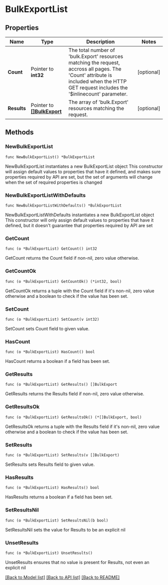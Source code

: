 # BulkExportList

## Properties

Name | Type | Description | Notes
------------ | ------------- | ------------- | -------------
**Count** | Pointer to **int32** | The total number of &#39;bulk.Export&#39; resources matching the request, accross all pages. The &#39;Count&#39; attribute is included when the HTTP GET request includes the &#39;$inlinecount&#39; parameter. | [optional] 
**Results** | Pointer to [**[]BulkExport**](BulkExport.md) | The array of &#39;bulk.Export&#39; resources matching the request. | [optional] 

## Methods

### NewBulkExportList

`func NewBulkExportList() *BulkExportList`

NewBulkExportList instantiates a new BulkExportList object
This constructor will assign default values to properties that have it defined,
and makes sure properties required by API are set, but the set of arguments
will change when the set of required properties is changed

### NewBulkExportListWithDefaults

`func NewBulkExportListWithDefaults() *BulkExportList`

NewBulkExportListWithDefaults instantiates a new BulkExportList object
This constructor will only assign default values to properties that have it defined,
but it doesn't guarantee that properties required by API are set

### GetCount

`func (o *BulkExportList) GetCount() int32`

GetCount returns the Count field if non-nil, zero value otherwise.

### GetCountOk

`func (o *BulkExportList) GetCountOk() (*int32, bool)`

GetCountOk returns a tuple with the Count field if it's non-nil, zero value otherwise
and a boolean to check if the value has been set.

### SetCount

`func (o *BulkExportList) SetCount(v int32)`

SetCount sets Count field to given value.

### HasCount

`func (o *BulkExportList) HasCount() bool`

HasCount returns a boolean if a field has been set.

### GetResults

`func (o *BulkExportList) GetResults() []BulkExport`

GetResults returns the Results field if non-nil, zero value otherwise.

### GetResultsOk

`func (o *BulkExportList) GetResultsOk() (*[]BulkExport, bool)`

GetResultsOk returns a tuple with the Results field if it's non-nil, zero value otherwise
and a boolean to check if the value has been set.

### SetResults

`func (o *BulkExportList) SetResults(v []BulkExport)`

SetResults sets Results field to given value.

### HasResults

`func (o *BulkExportList) HasResults() bool`

HasResults returns a boolean if a field has been set.

### SetResultsNil

`func (o *BulkExportList) SetResultsNil(b bool)`

 SetResultsNil sets the value for Results to be an explicit nil

### UnsetResults
`func (o *BulkExportList) UnsetResults()`

UnsetResults ensures that no value is present for Results, not even an explicit nil

[[Back to Model list]](../README.md#documentation-for-models) [[Back to API list]](../README.md#documentation-for-api-endpoints) [[Back to README]](../README.md)


